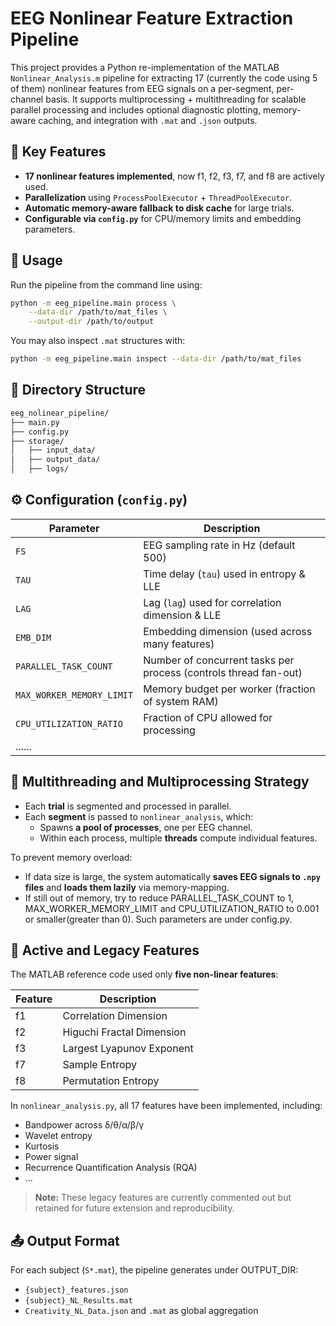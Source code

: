 # EEG Nonlinear Feature Extraction Pipeline

This project provides a Python re-implementation of the MATLAB `Nonlinear_Analysis.m` pipeline for extracting 17 (currently the code using 5 of them) nonlinear features from EEG signals on a per-segment, per-channel basis. It supports multiprocessing + multithreading for scalable parallel processing and includes optional diagnostic plotting, memory-aware caching, and integration with `.mat` and `.json` outputs.

## 🔧 Key Features

- **17 nonlinear features implemented**, now f1, f2, f3, f7, and f8 are actively used.
- **Parallelization** using `ProcessPoolExecutor` + `ThreadPoolExecutor`.
- **Automatic memory-aware fallback to disk cache** for large trials.
- **Configurable via `config.py`** for CPU/memory limits and embedding parameters.

## 🚀 Usage

Run the pipeline from the command line using:

```bash
python -m eeg_pipeline.main process \
    --data-dir /path/to/mat_files \
    --output-dir /path/to/output
```

You may also inspect `.mat` structures with:

```bash
python -m eeg_pipeline.main inspect --data-dir /path/to/mat_files
```

## 📁 Directory Structure

```bash
eeg_nolinear_pipeline/
├── main.py
├── config.py
├── storage/
│   ├── input_data/
│   ├── output_data/
│   ├── logs/
```

## ⚙️ Configuration (`config.py`)

| Parameter                  | Description                                                                 |
|---------------------------|-----------------------------------------------------------------------------|
| `FS`                      | EEG sampling rate in Hz (default 500)                                       |
| `TAU`                     | Time delay (`tau`) used in entropy & LLE                                    |
| `LAG`                     | Lag (`lag`) used for correlation dimension & LLE                            |
| `EMB_DIM`                 | Embedding dimension (used across many features)                             |
| `PARALLEL_TASK_COUNT`     | Number of concurrent tasks per process (controls thread fan-out)            |
| `MAX_WORKER_MEMORY_LIMIT` | Memory budget per worker (fraction of system RAM)                           |
| `CPU_UTILIZATION_RATIO`   | Fraction of CPU allowed for processing 
......                                     |

## 🧵 Multithreading and Multiprocessing Strategy

- Each **trial** is segmented and processed in parallel.
- Each **segment** is passed to `nonlinear_analysis`, which:
  - Spawns **a pool of processes**, one per EEG channel.
  - Within each process, multiple **threads** compute individual features.

To prevent memory overload:
- If data size is large, the system automatically **saves EEG signals to `.npy` files** and **loads them lazily** via memory-mapping.
- If still out of memory, try to reduce PARALLEL_TASK_COUNT to 1, MAX_WORKER_MEMORY_LIMIT and CPU_UTILIZATION_RATIO to 0.001 or smaller(greater than 0). Such parameters are under config.py.


## 🧪 Active and Legacy Features

The MATLAB reference code used only **five non-linear features**:

| Feature | Description                      |
|---------|----------------------------------|
| f1      | Correlation Dimension            |
| f2      | Higuchi Fractal Dimension        |
| f3      | Largest Lyapunov Exponent        |
| f7      | Sample Entropy                   |
| f8      | Permutation Entropy              |

In `nonlinear_analysis.py`, all 17 features have been implemented, including:

- Bandpower across δ/θ/α/β/γ
- Wavelet entropy
- Kurtosis
- Power signal
- Recurrence Quantification Analysis (RQA)
- ...

> **Note:** These legacy features are currently commented out but retained for future extension and reproducibility.

## 📤 Output Format

For each subject (`S*.mat`), the pipeline generates under OUTPUT_DIR:

- `{subject}_features.json`
- `{subject}_NL_Results.mat`
- `Creativity_NL_Data.json` and `.mat` as global aggregation
